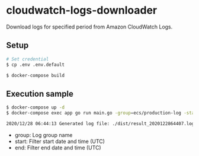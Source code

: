 # cloudwatch-logs-downloader

Download logs for specified period from Amazon CloudWatch Logs.

## Setup

```bash
# Set credential
$ cp .env .env.default

$ docker-compose build
```

## Execution sample

```bash
$ docker-compose up -d
$ docker-compose exec app go run main.go -group=ecs/production-log -start="2020-12-27 15:59:00" -end="2020-12-27 15:59:59"

2020/12/28 06:44:13 Generated log file: ./dist/result_2020122864407.log
```

* group: Log group name
* start: Filter start date and time (UTC)
* end: Filter end date and time (UTC)

